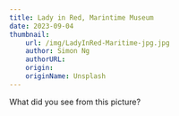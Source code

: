 ```yaml
---
title: Lady in Red, Marintime Museum
date: 2023-09-04
thumbnail:
    url: /img/LadyInRed-Maritime-jpg.jpg
    author: Simon Ng
    authorURL: 
    origin: 
    originName: Unsplash
---
```

What did you see from this picture?
